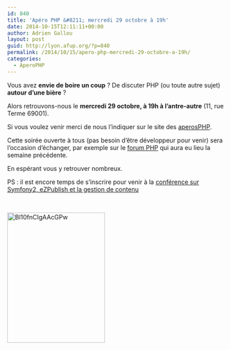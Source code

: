 ```yaml
---
id: 840
title: 'Apéro PHP &#8211; mercredi 29 octobre à 19h'
date: 2014-10-15T12:11:11+00:00
author: Adrien Gallou
layout: post
guid: http://lyon.afup.org/?p=840
permalink: /2014/10/15/apero-php-mercredi-29-octobre-a-19h/
categories:
  - AperoPHP
---
```

Vous avez **envie de boire un coup** ? De discuter PHP (ou toute autre sujet) **autour d&rsquo;une bière** ?

Alors retrouvons-nous le **mercredi 29 octobre, à 19h à l&rsquo;antre-autre** (11, rue Terme 69001).

Si vous voulez venir merci de nous l&rsquo;indiquer sur le site des [aperosPHP](http://aperophp.net/338/view.html).

Cette soirée ouverte à tous (pas besoin d&rsquo;être développeur pour venir) sera l’occasion d&rsquo;échanger, par exemple sur le [forum PHP](http://afup.org/pages/forumphp2014/) qui aura eu lieu la semaine précédente.

En espérant vous y retrouver nombreux.

PS : il est encore temps de s&rsquo;inscrire pour venir à la [conférence sur Symfony2, eZPublish et la gestion de contenu](//lyon.afup.org/2014/09/23/conference-developpement-symfony-rapide-avec-un-modele-de-contenu-le-15-octobre-a-19h00/)

&nbsp;

[<img class="aligncenter size-medium wp-image-845" src="http://lyon.afup.org/files/2014/10/Bl10fnCIgAAcGPw-225x300.jpg" alt="Bl10fnCIgAAcGPw" width="225" height="300" srcset="https://lyon.afup.org/files/2014/10/Bl10fnCIgAAcGPw-225x300.jpg 225w, https://lyon.afup.org/files/2014/10/Bl10fnCIgAAcGPw.jpg 600w" sizes="(max-width: 225px) 100vw, 225px" />](http://lyon.afup.org/files/2014/10/Bl10fnCIgAAcGPw.jpg)